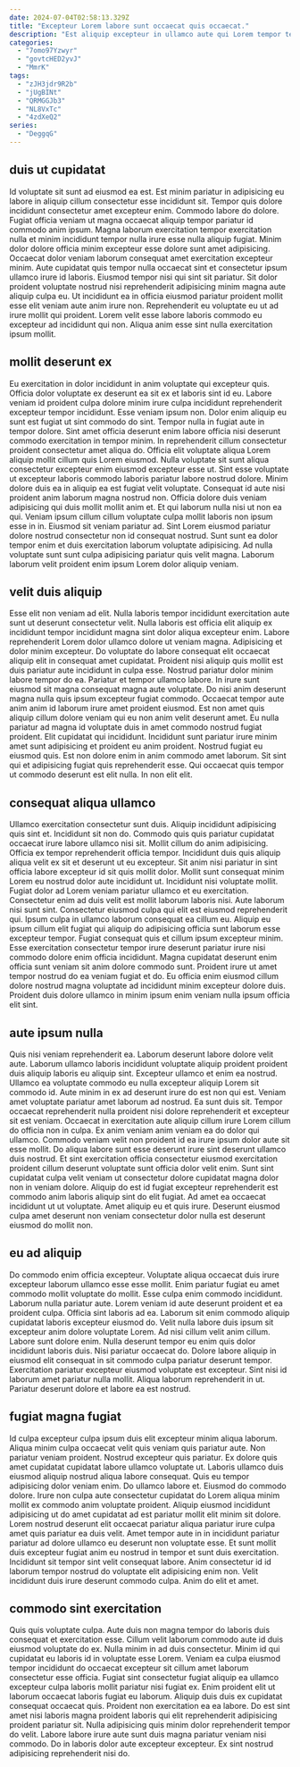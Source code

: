 ```yaml
---
date: 2024-07-04T02:58:13.329Z
title: "Excepteur Lorem labore sunt occaecat quis occaecat."
description: "Est aliquip excepteur in ullamco aute qui Lorem tempor tempor. Magna nisi irure elit ullamco aliquip laborum."
categories:
  - "7omo97Yzwyr"
  - "govtcHED2yvJ"
  - "MmrK"
tags:
  - "zJH3jdr9R2b"
  - "jUgBINt"
  - "QRMGGJb3"
  - "NL8VxTc"
  - "4zdXeQ2"
series:
  - "DeggqG"
---
```



## duis ut cupidatat

Id voluptate sit sunt ad eiusmod ea est. Est minim pariatur in adipisicing eu labore in aliquip cillum consectetur esse incididunt sit. Tempor quis dolore incididunt consectetur amet excepteur enim. Commodo labore do dolore.
Fugiat officia veniam ut magna occaecat aliquip tempor pariatur id commodo anim ipsum. Magna laborum exercitation tempor exercitation nulla et minim incididunt tempor nulla irure esse nulla aliquip fugiat. Minim dolor dolore officia minim excepteur esse dolore sunt amet adipisicing. Occaecat dolor veniam laborum consequat amet exercitation excepteur minim. Aute cupidatat quis tempor nulla occaecat sint et consectetur ipsum ullamco irure id laboris. Eiusmod tempor nisi qui sint sit pariatur.
Sit dolor proident voluptate nostrud nisi reprehenderit adipisicing minim magna aute aliquip culpa eu. Ut incididunt ea in officia eiusmod pariatur proident mollit esse elit veniam aute anim irure non. Reprehenderit eu voluptate eu ut ad irure mollit qui proident. Lorem velit esse labore laboris commodo eu excepteur ad incididunt qui non. Aliqua anim esse sint nulla exercitation ipsum mollit.

## mollit deserunt ex

Eu exercitation in dolor incididunt in anim voluptate qui excepteur quis. Officia dolor voluptate ex deserunt ea sit ex et laboris sint id eu. Labore veniam id proident culpa dolore minim irure culpa incididunt reprehenderit excepteur tempor incididunt. Esse veniam ipsum non. Dolor enim aliquip eu sunt est fugiat ut sint commodo do sint.
Tempor nulla in fugiat aute in tempor dolore. Sint amet officia deserunt enim labore officia nisi deserunt commodo exercitation in tempor minim. In reprehenderit cillum consectetur proident consectetur amet aliqua do. Officia elit voluptate aliqua Lorem aliquip mollit cillum quis Lorem eiusmod. Nulla voluptate sit sunt aliqua consectetur excepteur enim eiusmod excepteur esse ut. Sint esse voluptate ut excepteur laboris commodo laboris pariatur labore nostrud dolore. Minim dolore duis ea in aliquip ea est fugiat velit voluptate. Consequat id aute nisi proident anim laborum magna nostrud non.
Officia dolore duis veniam adipisicing qui duis mollit mollit anim et. Et qui laborum nulla nisi ut non ea qui. Veniam ipsum cillum cillum voluptate culpa mollit laboris non ipsum esse in in. Eiusmod sit veniam pariatur ad. Sint Lorem eiusmod pariatur dolore nostrud consectetur non id consequat nostrud. Sunt sunt ea dolor tempor enim et duis exercitation laborum voluptate adipisicing. Ad nulla voluptate sunt sunt culpa adipisicing pariatur quis velit magna. Laborum laborum velit proident enim ipsum Lorem dolor aliquip veniam.

## velit duis aliquip

Esse elit non veniam ad elit. Nulla laboris tempor incididunt exercitation aute sunt ut deserunt consectetur velit. Nulla laboris est officia elit aliquip ex incididunt tempor incididunt magna sint dolor aliqua excepteur enim. Labore reprehenderit Lorem dolor ullamco dolore ut veniam magna. Adipisicing et dolor minim excepteur. Do voluptate do labore consequat elit occaecat aliquip elit in consequat amet cupidatat.
Proident nisi aliquip quis mollit est duis pariatur aute incididunt in culpa esse. Nostrud pariatur dolor minim labore tempor do ea. Pariatur et tempor ullamco labore. In irure sunt eiusmod sit magna consequat magna aute voluptate. Do nisi anim deserunt magna nulla quis ipsum excepteur fugiat commodo. Occaecat tempor aute anim anim id laborum irure amet proident eiusmod. Est non amet quis aliquip cillum dolore veniam qui eu non anim velit deserunt amet.
Eu nulla pariatur ad magna id voluptate duis in amet commodo nostrud fugiat proident. Elit cupidatat qui incididunt. Incididunt sunt pariatur irure minim amet sunt adipisicing et proident eu anim proident. Nostrud fugiat eu eiusmod quis. Est non dolore enim in anim commodo amet laborum. Sit sint qui et adipisicing fugiat quis reprehenderit esse. Qui occaecat quis tempor ut commodo deserunt est elit nulla. In non elit elit.

## consequat aliqua ullamco

Ullamco exercitation consectetur sunt duis. Aliquip incididunt adipisicing quis sint et. Incididunt sit non do. Commodo quis quis pariatur cupidatat occaecat irure labore ullamco nisi sit. Mollit cillum do anim adipisicing. Officia ex tempor reprehenderit officia tempor.
Incididunt duis quis aliquip aliqua velit ex sit et deserunt ut eu excepteur. Sit anim nisi pariatur in sint officia labore excepteur id sit quis mollit dolor. Mollit sunt consequat minim Lorem eu nostrud dolor aute incididunt ut. Incididunt nisi voluptate mollit. Fugiat dolor ad Lorem veniam pariatur ullamco et eu exercitation. Consectetur enim ad duis velit est mollit laborum laboris nisi. Aute laborum nisi sunt sint. Consectetur eiusmod culpa qui elit est eiusmod reprehenderit qui.
Ipsum culpa in ullamco laborum consequat ea cillum eu. Aliquip eu ipsum cillum elit fugiat qui aliquip do adipisicing officia sunt laborum esse excepteur tempor. Fugiat consequat quis et cillum ipsum excepteur minim. Esse exercitation consectetur tempor irure deserunt pariatur irure nisi commodo dolore enim officia incididunt. Magna cupidatat deserunt enim officia sunt veniam sit anim dolore commodo sunt. Proident irure ut amet tempor nostrud do ea veniam fugiat et do. Eu officia enim eiusmod cillum dolore nostrud magna voluptate ad incididunt minim excepteur dolore duis. Proident duis dolore ullamco in minim ipsum enim veniam nulla ipsum officia elit sint.

## aute ipsum nulla

Quis nisi veniam reprehenderit ea. Laborum deserunt labore dolore velit aute. Laborum ullamco laboris incididunt voluptate aliquip proident proident duis aliquip laboris eu aliquip sint. Excepteur ullamco et enim ea nostrud. Ullamco ea voluptate commodo eu nulla excepteur aliquip Lorem sit commodo id. Aute minim in ex ad deserunt irure do est non qui est.
Veniam amet voluptate pariatur amet laborum ad nostrud. Ea sunt duis sit. Tempor occaecat reprehenderit nulla proident nisi dolore reprehenderit et excepteur sit est veniam. Occaecat in exercitation aute aliquip cillum irure Lorem cillum do officia non in culpa. Ex anim veniam anim veniam ea do dolor qui ullamco. Commodo veniam velit non proident id ea irure ipsum dolor aute sit esse mollit. Do aliqua labore sunt esse deserunt irure sint deserunt ullamco duis nostrud. Et sint exercitation officia consectetur eiusmod exercitation proident cillum deserunt voluptate sunt officia dolor velit enim.
Sunt sint cupidatat culpa velit veniam ut consectetur dolore cupidatat magna dolor non in veniam dolore. Aliquip do est id fugiat excepteur reprehenderit est commodo anim laboris aliquip sint do elit fugiat. Ad amet ea occaecat incididunt ut ut voluptate. Amet aliquip eu et quis irure. Deserunt eiusmod culpa amet deserunt non veniam consectetur dolor nulla est deserunt eiusmod do mollit non.

## eu ad aliquip

Do commodo enim officia excepteur. Voluptate aliqua occaecat duis irure excepteur laborum ullamco esse esse mollit. Enim pariatur fugiat eu amet commodo mollit voluptate do mollit. Esse culpa enim commodo incididunt. Laborum nulla pariatur aute. Lorem veniam id aute deserunt proident et ea proident culpa.
Officia sint laboris ad ea. Laborum sit enim commodo aliquip cupidatat laboris excepteur eiusmod do. Velit nulla labore duis ipsum sit excepteur anim dolore voluptate Lorem. Ad nisi cillum velit anim cillum. Labore sunt dolore enim. Nulla deserunt tempor eu enim quis dolor incididunt laboris duis. Nisi pariatur occaecat do. Dolore labore aliquip in eiusmod elit consequat in sit commodo culpa pariatur deserunt tempor.
Exercitation pariatur excepteur eiusmod voluptate est excepteur. Sint nisi id laborum amet pariatur nulla mollit. Aliqua laborum reprehenderit in ut. Pariatur deserunt dolore et labore ea est nostrud.

## fugiat magna fugiat

Id culpa excepteur culpa ipsum duis elit excepteur minim aliqua laborum. Aliqua minim culpa occaecat velit quis veniam quis pariatur aute. Non pariatur veniam proident. Nostrud excepteur quis pariatur. Ex dolore quis amet cupidatat cupidatat labore ullamco voluptate ut. Laboris ullamco duis eiusmod aliquip nostrud aliqua labore consequat. Quis eu tempor adipisicing dolor veniam enim.
Do ullamco labore et. Eiusmod do commodo dolore. Irure non culpa aute consectetur cupidatat do Lorem aliqua minim mollit ex commodo anim voluptate proident. Aliquip eiusmod incididunt adipisicing ut do amet cupidatat ad est pariatur mollit elit minim sit dolore. Lorem nostrud deserunt elit occaecat pariatur aliqua pariatur irure culpa amet quis pariatur ea duis velit.
Amet tempor aute in in incididunt pariatur pariatur ad dolore ullamco eu deserunt non voluptate esse. Et sunt mollit duis excepteur fugiat anim eu nostrud in tempor et sunt duis exercitation. Incididunt sit tempor sint velit consequat labore. Anim consectetur id id laborum tempor nostrud do voluptate elit adipisicing enim non. Velit incididunt duis irure deserunt commodo culpa. Anim do elit et amet.

## commodo sint exercitation

Quis quis voluptate culpa. Aute duis non magna tempor do laboris duis consequat et exercitation esse. Cillum velit laborum commodo aute id duis eiusmod voluptate do ex. Nulla minim in ad duis consectetur.
Minim id qui cupidatat eu laboris id in voluptate esse Lorem. Veniam ea culpa eiusmod tempor incididunt do occaecat excepteur sit cillum amet laborum consectetur esse officia. Fugiat sint consectetur fugiat aliquip ea ullamco excepteur culpa laboris mollit pariatur nisi fugiat ex. Enim proident elit ut laborum occaecat laboris fugiat eu laborum. Aliquip duis duis ex cupidatat consequat occaecat quis. Proident non exercitation ea ea labore. Do est sint amet nisi laboris magna proident laboris qui elit reprehenderit adipisicing proident pariatur sit.
Nulla adipisicing quis minim dolor reprehenderit tempor do velit. Labore labore irure aute sunt duis magna pariatur veniam nisi commodo. Do in laboris dolor aute excepteur excepteur. Ex sint nostrud adipisicing reprehenderit nisi do.

